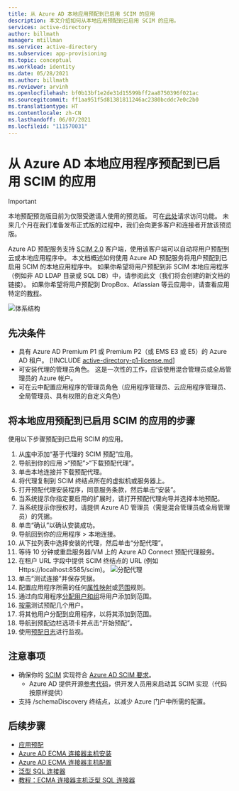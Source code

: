 ```yaml
---
title: 从 Azure AD 本地应用预配到已启用 SCIM 的应用
description: 本文介绍如何从本地应用预配到已启用 SCIM 的应用。
services: active-directory
author: billmath
manager: mtillman
ms.service: active-directory
ms.subservice: app-provisioning
ms.topic: conceptual
ms.workload: identity
ms.date: 05/28/2021
ms.author: billmath
ms.reviewer: arvinh
ms.openlocfilehash: bf0b13bf1e2de31d15599bff2aa8750396f021ac
ms.sourcegitcommit: ff1aa951f5d81381811246ac2380bcddc7e0c2b0
ms.translationtype: HT
ms.contentlocale: zh-CN
ms.lasthandoff: 06/07/2021
ms.locfileid: "111570031"
---
```

# <a name="azure-ad-on-premises-application-provisioning-to-scim-enabled-apps"></a>从 Azure AD 本地应用程序预配到已启用 SCIM 的应用

>[!IMPORTANT]
> 本地预配预览版目前为仅限受邀请人使用的预览版。 可在[此处](https://aka.ms/onpremprovisioningpublicpreviewaccess)请求访问功能。 未来几个月在我们准备发布正式版的过程中，我们会向更多客户和连接者开放该预览版。

Azure AD 预配服务支持 [SCIM 2.0](https://techcommunity.microsoft.com/t5/identity-standards-blog/provisioning-with-scim-getting-started/ba-p/880010) 客户端，使用该客户端可以自动将用户预配到云或本地应用程序中。 本文档概述如何使用 Azure AD 预配服务将用户预配到已启用 SCIM 的本地应用程序中。 如果你希望将用户预配到非 SCIM 本地应用程序（例如非 AD LDAP 目录或 SQL DB）中，请参阅此文（我们将会创建的新文档的链接）。 如果你希望将用户预配到 DropBox、Atlassian 等云应用中，请查看应用特定的[教程](../../active-directory/saas-apps/tutorial-list.md)。 

![体系结构](./media/on-premises-scim-provisioning/scim-4.png)


## <a name="pre-requisites"></a>先决条件
- 具有 Azure AD Premium P1 或 Premium P2（或 EMS E3 或 E5）的 Azure AD 租户。 
    [!INCLUDE [active-directory-p1-license.md](../../../includes/active-directory-p1-license.md)]
- 可安装代理的管理员角色。  这是一次性的工作，应该使用混合管理员或全局管理员的 Azure 帐户。 
- 可在云中配置应用程序的管理员角色（应用程序管理员、云应用程序管理员、全局管理员、具有权限的自定义角色）

## <a name="steps-for-on-premises-app-provisioning-to-scim-enabled-apps"></a>将本地应用预配到已启用 SCIM 的应用的步骤
使用以下步骤预配到已启用 SCIM 的应用。 

 1. 从[库](../../active-directory/manage-apps/add-application-portal.md)中添加“基于代理的 SCIM 预配”应用。
 2. 导航到你的应用 >“预配”>“下载预配代理”。
 3. 单击本地连接并下载预配代理。
 4. 将代理复制到 SCIM 终结点所在的虚拟机或服务器上。
 5. 打开预配代理安装程序，同意服务条款，然后单击“安装”。
 6. 当系统提示你指定要启用的扩展时，请打开预配代理向导并选择本地预配。
 7. 当系统提示你授权时，请提供 Azure AD 管理员（需是混合管理员或全局管理员）的凭据。
 8. 单击“确认”以确认安装成功。
 9. 导航回到你的应用程序 > 本地连接。
 10. 从下拉列表中选择安装的代理，然后单击“分配代理”。
 11. 等待 10 分钟或重启服务器/VM 上的 Azure AD Connect 预配代理服务。
 12. 在租户 URL 字段中提供 SCIM 终结点的 URL (例如 Https://localhost:8585/scim)。
     ![分配代理](./media/on-premises-scim-provisioning/scim-2.png)
 13. 单击“测试连接”并保存凭据。
 14. 配置应用程序所需的任何[属性映射](customize-application-attributes.md)或[范围](define-conditional-rules-for-provisioning-user-accounts.md)规则。  
 15. 通过向应用程序[分配用户和组](../../active-directory/manage-apps/add-application-portal-assign-users.md)将用户添加到范围。
 16. [按需](provision-on-demand.md)测试预配几个用户。
 17. 将其他用户分配到应用程序，以将其添加到范围。
 18. 导航到预配边栏选项卡并点击“开始预配”。
 19. 使用[预配日志](../../active-directory/reports-monitoring/concept-provisioning-logs.md)进行监视。
 

## <a name="things-to-be-aware-of"></a>注意事项
* 确保你的 [SCIM](https://techcommunity.microsoft.com/t5/identity-standards-blog/provisioning-with-scim-getting-started/ba-p/880010) 实现符合 [Azure AD SCIM 要求](use-scim-to-provision-users-and-groups.md)。
  * Azure AD 提供开源[参考代码](https://github.com/AzureAD/SCIMReferenceCode/wiki)，供开发人员用来启动其 SCIM 实现（代码按原样提供）
* 支持 /schemaDiscovery 终结点，以减少 Azure 门户中所需的配置。 

## <a name="next-steps"></a>后续步骤

- [应用预配](user-provisioning.md)
- [Azure AD ECMA 连接器主机安装](on-premises-ecma-install.md)
- [Azure AD ECMA 连接器主机配置](on-premises-ecma-configure.md)
- [泛型 SQL 连接器](on-premises-sql-connector-configure.md)
- [教程：ECMA 连接器主机泛型 SQL 连接器](tutorial-ecma-sql-connector.md)
